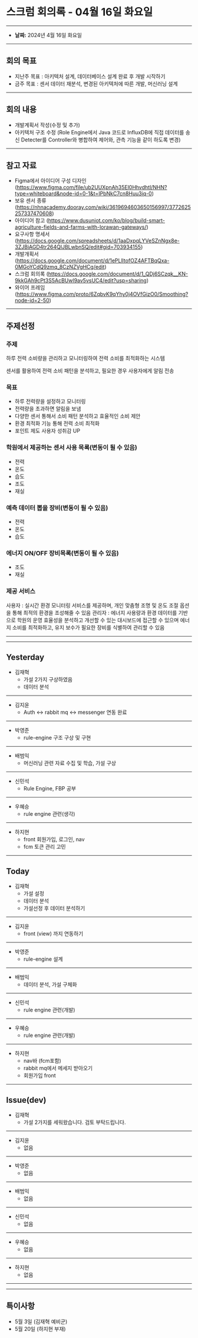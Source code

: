 # 스크럼 회의록 - 04월 16일 화요일

---

- **날짜:** 2024년 4월 16일 화요일

---

## 회의 목표

- 지난주 목표 : 아키텍처 설계, 데이터베이스 설계 완료 후 개발 시작하기
- 금주 목표 : 센서 데이터 재분석, 변경된 아키텍처에 따른 개발, 머신러닝 설계

---

## 회의 내용

- 개발계획서 작성(수정 및 추가)
- 아키텍처 구조 수정 (Role Engine에서 Java 코드로 InfluxDB에 직접 데이터를 송신
  Detecter를 Controller와 병합하여 제어와, 관측 기능을 같이 하도록 변경)

---

## 참고 자료

- Figma에서 아이디어 구성
  디자인 (https://www.figma.com/file/ub2UUXpnAh35El0Hhvdhtl/NHN?type=whiteboard&node-id=0-1&t=IPbNkC7cn8Huu3iq-0)
- 보유 센서 종류 (https://nhnacademy.dooray.com/wiki/3619694603650156997/3772625257337470608)
- 아이디어 참고 (https://www.dusuniot.com/ko/blog/build-smart-agriculture-fields-and-farms-with-lorawan-gateways/)
- 요구사항 명세서 (https://docs.google.com/spreadsheets/d/1aaDxpqLYVeSZnNgx8e-3ZJBiAGD4tr264QIJBLwbnSQ/edit#gid=703934155)
- 개발개획서 (https://docs.google.com/document/d/1ePLlltofOZ4AFTBqQxa-0MGoYCdQ9zmq_8CzNZVgHCg/edit)
- 스크럼 회의록 (https://docs.google.com/document/d/1_QDj6SCzqk__KN-9kkGAh9cPt3S5AcBUwl9av5vsUC4/edit?usp=sharing)
- 와이어 프레임 (https://www.figma.com/proto/6ZqbvK9qYhy0j4OVfGizO0/Smoothing?node-id=2-50)

---

## 주제선정

### 주제

하루 전력 소비량을 관리하고 모니터링하여 전력 소비를 최적화하는 시스템

센서를 활용하여 전력 소비 패턴을 분석하고, 필요한 경우 사용자에게 알림 전송

### 목표

- 하루 전력량을 설정하고 모니터링
- 전력량을 초과하면 알림을 보냄
- 다양한 센서 통해서 소비 패턴 분석하고 효율적인 소비 제안
- 환경 최적화 기능 통해 전력 소비 최적화
- 포인트 제도 사용자 성취감 UP

### 학원에서 제공하는 센서 사용 목록(변동이 될 수 있음)

- 전력
- 온도
- 습도
- 조도
- 재실

### 예측 데이터 뽑을 장비(변동이 될 수 있음)

- 전력
- 온도
- 습도

### 에너지 ON/OFF 장비목록(변동이 될 수 있음)

- 조도
- 재실

### 제공 서비스

사용자 : 실시간 환경 모니터링 서비스를 제공하며, 개인 맞춤형 조명 및 온도 조절 옵션을 통해 최적의 환경을 조성해줄 수 있음
관리자 : 에너지 사용량과 환경 데이터를 기반으로 학원의 운영 효율성을 분석하고 개선할 수 있는 대시보드에 접근할 수 있으며 에너지 소비를 최적화하고, 유지 보수가 필요한 장비를 식별하여 관리할 수 있음

---

---

## Yesterday

- 김재혁
    - 가설 2가지 구상하였음 
    - 데이터 분석

---

- 김지윤
  - Auth <-> rabbit mq <-> messenger 연동 완료

--- 

- 박영준
  - rule-engine 구조 구상 및 구현

---

- 배범익
    - 머신러닝 관련 자료 수집 및 학습, 가설 구상

---

- 신민석
    - Rule Engine, FBP 공부

---

- 우혜승
    - rule engine 관련(생각)

---

- 하지현
  - front 회원가입, 로그인, nav
  - fcm 토큰 관리 고민

---

## Today

- 김재혁
    - 가설 설정
    - 데이터 분석
    - 가설선정 후 데이터 분석하기

---

- 김지윤
    - front (view) 까지 연동하기

---

- 박영준
    - rule-engine 설계

---

- 배범익
    - 데이터 분석, 가설 구체화

---

- 신민석
    - rule engine 관련(개발)

---

- 우혜승
    - rule engine 관련(개발)

---

- 하지현
    - nav바 (fcm포함)
    - rabbit mq에서 메세지 받아오기
    - 회원가입 front

---

## Issue(dev)

- 김재혁
    - 가설 2가지를 세워왔습니다. 검토 부탁드립니다.

---

- 김지윤
    - 없음

---

- 박영준
    - 없음

---

- 배범익
    - 없음

---

- 신민석
    - 없음

---

- 우혜승
    - 없음

---

- 하지현
    - 없음

---


--- 

## 특이사항

- 5월 3일 (김재혁 예비군)
- 5월 20일 (하지현 부재)
